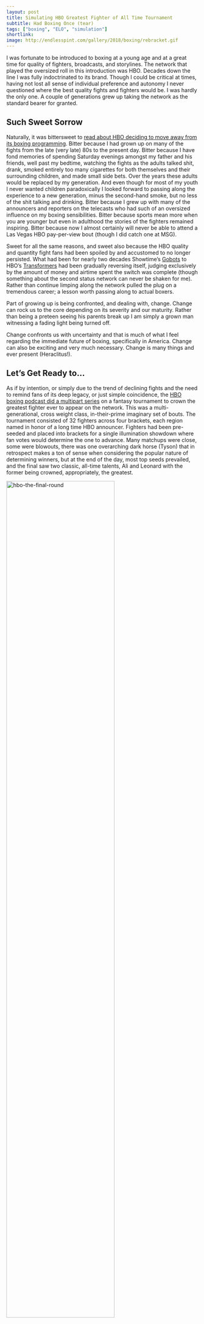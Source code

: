 ```yaml
---
layout: post
title: Simulating HBO Greatest Fighter of All Time Tournament
subtitle: Had Boxing Once (tear)
tags: ["boxing", "ELO", "simulation"]
shortlink: 
image: http://endlesspint.com/gallery/2018/boxing/rebracket.gif
---
```



I was fortunate to be introduced to boxing at a young age and at a great time for quality of fighters, broadcasts, and storylines. The network that played the oversized roll in this introduction was HBO. Decades down the line I was fully indoctrinated to its brand. Though I could be critical at times, having not lost all sense of individual preference and autonomy I never questioned where the best quality fights and fighters would be. I was hardly the only one. A couple of generations grew up taking the network as the standard bearer for granted. 

## Such Sweet Sorrow

Naturally, it was bittersweet to [read about HBO deciding to move away from its boxing programming](http://www.espn.com/boxing/story/_/id/24814171/hbo-drop-boxing-coverage-end-2018). Bitter because I had grown up on many of the fights from the late (very late) 80s to the present day. Bitter because I have fond memories of spending Saturday evenings amongst my father and his friends, well past my bedtime, watching the fights as the adults talked shit, drank, smoked entirely too many cigarettes for both themselves and their surrounding children, and made small side bets. Over the years these adults would be replaced by my generation. And even though for most of my youth I never wanted children paradoxically I looked forward to passing along the experience to a new generation, minus the second-hand smoke, but no less of the shit talking and drinking. Bitter because I grew up with many of the announcers and reporters on the telecasts who had such of an oversized influence on my boxing sensibilities. Bitter because sports mean more when you are younger but even in adulthood the stories of the fighters remained inspiring. Bitter because now I almost certainly will never be able to attend a Las Vegas HBO pay-per-view bout (though I did catch one at MSG). 

Sweet for all the same reasons, and sweet also because the HBO quality and quantity fight fans had been spoiled by and accustomed to no longer persisted. What had been for nearly two decades Showtime’s [Gobots](link) to HBO’s [Transformers](link) had been gradually reversing itself, judging exclusively by the amount of money and airtime spent the switch was complete (though something about the second status network can never be shaken for me). Rather than continue limping along the network pulled the plug on a tremendous career; a lesson worth passing along to actual boxers. 

Part of growing up is being confronted, and dealing with, change. Change can rock us to the core depending on its severity and our maturity. Rather than being a preteen seeing his parents break up I am simply a grown man witnessing a fading light being turned off. 

Change confronts us with uncertainty and that is much of what I feel regarding the immediate future of boxing, specifically in America. Change can also be exciting and very much necessary. Change is many things and ever present (Heraclitus!). 

## Let’s Get Ready to… 

As if by intention, or simply due to the trend of declining fights and the need to remind fans of its deep legacy, or just simple coincidence, the [HBO boxing podcast did a multipart series]([link) on a fantasy tournament to crown the greatest fighter ever to appear on the network. This was a multi-generational, cross weight class, in-their-prime imaginary set of bouts. The tournament consisted of 32 fighters across four brackets, each region named in honor of a long time HBO announcer. Fighters had been pre-seeded and placed into brackets for a single illumination showdown where fan votes would determine the one to advance. Many matchups were close, some were blowouts, there was one overarching dark horse (Tyson) that in retrospect makes a ton of sense when considering the popular nature of determining winners, but at the end of the day, most top seeds prevailed, and the final saw two classic, all-time talents, Ali and Leonard with the former being crowned, appropriately, the greatest. 

<img src="/gallery/2018/boxing/hbo-the-final-round.png" alt="hbo-the-final-round" align="middle" width="75%" /><br />
<sub><b>Data Source</b>: <a href="http://www.insidehboboxing.com/inside/2018/7/12/hbo-greatest-fighter-of-all-time-tournament-the-final-round" target="_blank">HBO</a>, <em>HBO Greatest Fighter of All Time Tournament: The Final Round</em> [Accessed: October 2018]

With HBO hanging up the gloves I wished to hold onto the memories a while longer. I did so by digging a bit deeper into the tournament, the fighters, and projecting additional. By leveraging voter preferences as a proxy for head-to-head winning probabilities it was possible to generate fighter ratings (see [reverse ELO](link)). Once “The Greatest” was given an appropriately high ELO rating it was only a matter of trickling the results/ratings back down to the first rounds.

<img src="/gallery/2018/boxing/grid_RevELO.PNG" alt="grid_RevELO" align="middle" width="100%" /><br />

<img src="/gallery/2018/boxing/grid_RevELO2.PNG" alt="grid_RevELO2" align="middle" width="100%" /><br />




As soon as each fighter had an ELO rating it was trivial to create expected win results for all match ups, regardless if they had happened in the original tournament or were even possible should voters have decided differently. 

The first curiosity to be scratched was what the results would have been if the tournament had been run thousands of times over, who else would win and how often. Unsurprisingly Ali came out on top but there were a few shakeups due to the determined ratings. 

<img src="/gallery/2018/boxing/hbo_10k_sim.PNG" alt="grid_RevELO2" align="middle" width="100%" /><br />


The second bit of intrigue was to see what the same simulation would show once fighters had been reseeded by rating. Sorting fighters in descending order of rating determined revised seeding, with new matchups created by [snaking the order of the seeds](notebook link).

<img src="/gallery/2018/boxing/rebracket.gif" alt="rebracket gif" align="middle" width="50%" /><br />

Below is an image of how the new seeding looked and would play out if the results were straight chalk.

<img src="/gallery/2018/boxing/ep8-the-final-round-chalk.png" alt="ep8-the-final-round-chalk" align="middle" width="100%" /><br />

Predictably the stronger rated fighters benefited from softer matchups early on, boosting their overall wins the first couple of rounds. The reverse was inevitably true for the higher seeds. The win share became more divergent with fewer fighters garnering the majority of wins. 

<img src="/gallery/2018/boxing/hbo_10k_sim2.PNG" alt="grid_RevELO2" align="middle" width="100%" /><br />

<img src="/gallery/2018/boxing/hbo_10k_sim2_comp.PNG" alt="grid_RevELO2" align="middle" width="100%" /><br />

In both instances of these two tournament iterations one crucial aspect was set aside, the updating of ELO ratings. This missing piece was added in to address the final angle of interest, how would fighters perform, and fare, given multiple opportunities and a chance to benefit/suffer from accumulated results. Some guard rails had to be introduced to avoid ridiculous results, most notably placing ceilings (3000) and floors (ELO – 200, rounded down) on a fighter’s ELO rating. 


